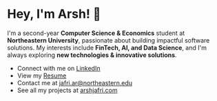 # Hey, I'm Arsh! 👋

I'm a second-year **Computer Science & Economics** student at **Northeastern University**, passionate about building impactful software solutions. My interests include **FinTech, AI, and Data Science**, and I'm always exploring **new technologies & innovative solutions**.

- Connect with me on [LinkedIn](https://www.linkedin.com/in/arsh-jafri/)
- View my [Resume](https://arshjafri.com/resume.pdf)
- Contact me at [jafri.ar@northeastern.edu](mailto:jafri.ar@northeastern.edu)
- See all my projects at [arshjafri.com](https://arshjafri.com)

